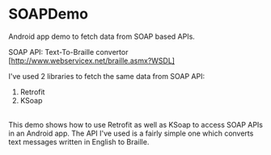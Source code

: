 # SOAPDemo
Android app demo to fetch data from SOAP based APIs.

SOAP API: Text-To-Braille convertor [http://www.webservicex.net/braille.asmx?WSDL]

I've used 2 libraries to fetch the same data from SOAP API:<br/>
1) Retrofit <br/>
2) KSoap <br/><br/>

This demo shows how to use Retrofit as well as KSoap to access SOAP APIs in an Android app. The API I've used is a fairly simple one which converts text messages written in English to Braille. 
